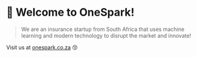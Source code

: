 # :wave: Welcome to OneSpark!

> We are an insurance startup from South Africa that uses machine learning and modern technology to disrupt the market and innovate!

Visit us at [onespark.co.za](www.onespark.co.za) :kissing_closed_eyes: